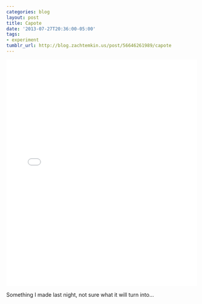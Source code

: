 ```yaml
---
categories: blog
layout: post
title: Capote
date: '2013-07-27T20:36:00-05:00'
tags: 
- experiment
tumblr_url: http://blog.zachtemkin.us/post/56646261989/capote
---
```


<p>
	<iframe width="100%" height="600" scrolling="no" frameborder="no" src="{{ '/lab/capote/' | prepend: site.github.url }}"></iframe>
</p>

<!--break-->
Something I made last night, not sure what it will turn into…
